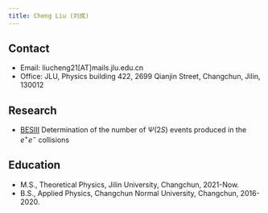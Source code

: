 ```yaml
---
title: Cheng Liu (刘成)
---
```


## Contact
- Email: liucheng21[AT]mails.jlu.edu.cn
- Office: JLU, Physics building 422, 2699 Qianjin Street, Changchun, Jilin, 130012

## Research
- [BESIII](http://bes3.ihep.ac.cn)  Determination of the number of $\Psi(2S)$ events produced in the $e^{+}e^{-}$ collisions

## Education

- M.S., Theoretical Physics, Jilin University, Changchun, 2021-Now.
- B.S., Applied Physics, Changchun Normal University, Changchun, 2016-2020.
